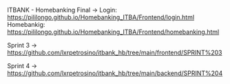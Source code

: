 ITBANK - Homebanking Final -> 
Login: https://pililongo.github.io/Homebanking_ITBA/Frontend/login.html
Homebankig: https://pililongo.github.io/Homebanking_ITBA/Frontend/homebanking.html

Sprint 3 -> https://github.com/lxrpetrosino/itbank_hb/tree/main/frontend/SPRINT%203 

Sprint 4 -> https://github.com/lxrpetrosino/itbank_hb/tree/main/backend/SPRINT%204
